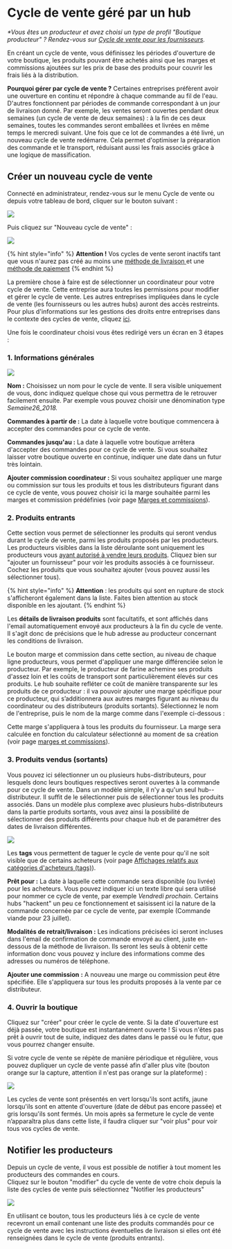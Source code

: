 # Cycle de vente géré par un hub

_\*Vous êtes un producteur  et avez choisi un type de profil "Boutique producteur" ? Rendez-vous sur_ [_Cycle de vente pour les fournisseurs_](broken-reference)_._

En créant un cycle de vente, vous définissez les périodes d'ouverture de votre boutique, les produits pouvant être achetés ainsi que les marges et commissions ajoutées sur les prix de base des produits pour couvrir les frais liés à la distribution.

**Pourquoi gérer par cycle de vente ?** Certaines entreprises préfèrent avoir une ouverture en continu et répondre à chaque commande au fil de l'eau. D'autres fonctionnent par périodes de commande correspondant à un jour de livraison donné. Par exemple, les ventes seront ouvertes pendant deux semaines (un cycle de vente de deux semaines) : à la fin de ces deux semaines, toutes les commandes seront emballées et livrées en même temps le mercredi suivant. Une fois que ce lot de commandes a été livré, un nouveau cycle de vente redémarre. Cela permet d'optimiser la préparation des commande et le transport, réduisant aussi les frais associés grâce à une logique de massification.

## Créer un nouveau cycle de vente

Connecté en administrateur, rendez-vous sur le menu Cycle de vente ou depuis votre tableau de bord, cliquer sur le bouton suivant :&#x20;

![](<../../../.gitbook/assets/image (78) (1) (1).png>)

Puis cliquez sur "Nouveau cycle de vente" :&#x20;

![](<../../../.gitbook/assets/image (91).png>)

{% hint style="info" %}
**Attention !** Vos cycles de vente seront inactifs tant que vous n'aurez pas créé au moins une [méthode de livraison ](broken-reference)et une[ méthode de paiement](broken-reference)
{% endhint %}

La première chose à faire est de sélectionner un coordinateur pour votre cycle de vente. Cette entreprise aura toutes les permissions pour modifier et gérer le cycle de vente. Les autres entreprises impliquées dans le cycle de vente (les fournisseurs ou les autres hubs) auront des accès restreints. Pour plus d'informations sur les gestions des droits entre entreprises dans le contexte des cycles de vente, cliquez [ici](broken-reference).

Une fois le coordinateur choisi vous êtes redirigé vers un écran en 3 étapes :

### 1. Informations générales

![](<../../../.gitbook/assets/image (56).png>)

**Nom :** Choisissez un nom pour le cycle de vente. Il sera visible uniquement de vous, donc indiquez quelque chose qui vous permettra de le retrouver facilement ensuite. Par exemple vous pouvez choisir une dénomination type _Semaine26\_2018._

**Commandes à partir de :** La date à laquelle votre boutique commencera à accepter des commandes pour ce cycle de vente.

**Commandes jusqu'au :** La date à laquelle votre boutique arrêtera d'accepter des commandes pour ce cycle de vente. Si vous souhaitez laisser votre boutique ouverte en continue, indiquer une date dans un futur très lointain.

**Ajouter commission coordinateur :** Si vous souhaitez appliquer une marge ou commission sur tous les produits et tous les distributeurs figurant dans ce cycle de vente, vous pouvez choisir ici la marge souhaitée parmi les marges et commission prédéfinies (voir page [Marges et commissions](broken-reference)).

### 2. Produits entrants

Cette section vous permet de sélectionner les produits qui seront vendus durant le cycle de vente, parmi les produits proposés par les producteurs. Les producteurs visibles dans la liste déroulante sont uniquement les producteurs vous [ayant autorisé à vendre leurs produits](broken-reference). Cliquez bien sur "ajouter un fournisseur" pour voir les produits associés à ce fournisseur. Cochez les produits que vous souhaitez ajouter (vous pouvez aussi les sélectionner tous).&#x20;

{% hint style="info" %}
**Attention** : les produits qui sont en rupture de stock s'afficheront également dans la liste. Faites bien attention au stock disponible en les ajoutant.
{% endhint %}

Les **détails de livraison produits** sont facultatifs, et sont affichés dans l'email automatiquement envoyé aux producteurs à la fin du cycle de vente. Il s'agit donc de précisions que le hub adresse au producteur concernant les conditions de livraison.

Le bouton marge et commission dans cette section, au niveau de chaque ligne producteurs, vous permet d'appliquer une marge différenciée selon le producteur. Par exemple, le producteur de farine achemine ses produits d'assez loin et les coûts de transport sont particulièrement élevés sur ces produits. Le hub souhaite refléter ce coût de manière transparente sur les produits de ce producteur : il va pouvoir ajouter une marge spécifique pour ce producteur, qui s’additionnera aux autres marges figurant au niveau du coordinateur ou des distributeurs (produits sortants). Sélectionnez le nom de l'entreprise, puis le nom de la marge comme dans l'exemple ci-dessous :

Cette marge s'appliquera à tous les produits du fournisseur. La marge sera calculée en fonction du calculateur sélectionné au moment de sa création (voir page [marges et commissions](broken-reference)).

### 3. Produits vendus (sortants)

Vous pouvez ici sélectionner un ou plusieurs hubs-distributeurs, pour lesquels donc leurs boutiques respectives seront ouvertes à la commande pour ce cycle de vente. Dans un modèle simple, il n'y a qu'un seul hub--distributeur. Il suffit de le sélectionner puis de sélectionner tous les produits associés. Dans un modèle plus complexe avec plusieurs hubs-distributeurs dans la partie produits sortants, vous avez ainsi la possibilité de sélectionner des produits différents pour chaque hub et de paramétrer des dates de livraison différentes.

![](<../../../.gitbook/assets/image (50) (1).png>)

Les **tags** vous permettent de taguer le cycle de vente pour qu'il ne soit visible que de certains acheteurs (voir page [Affichages relatifs aux catégories d'acheteurs (tags)](broken-reference)).

**Prêt pour :** La date à laquelle cette commande sera disponible (ou livrée) pour les acheteurs. Vous pouvez indiquer ici un texte libre qui sera utilisé pour nommer ce cycle de vente, par exemple _Vendredi prochain_. Certains hubs "hackent" un peu ce fonctionnement et saisissent ici la nature de la commande concernée par ce cycle de vente, par exemple (Commande viande pour 23 juillet).

**Modalités de retrait/livraison :** Les indications précisées ici seront incluses dans l'email de confirmation de commande envoyé au client, juste en-dessous de la méthode de livraison. Ils seront les seuls à obtenir cette information donc vous pouvez y inclure des informations comme des adresses ou numéros de téléphone.

**Ajouter une commission** **:** A nouveau une marge ou commission peut être spécifiée. Elle s'appliquera sur tous les produits proposés à la vente par ce distributeur.

### 4. Ouvrir la boutique

Cliquez sur "créer" pour créer le cycle de vente. Si la date d'ouverture est déjà passée, votre boutique est instantanément ouverte ! Si vous n'êtes pas prêt à ouvrir tout de suite, indiquez des dates dans le passé ou le futur, que vous pourrez changer ensuite.

Si votre cycle de vente se répète de manière périodique et régulière, vous pouvez dupliquer un cycle de vente passé afin d'aller plus vite (bouton orange sur la capture, attention il n'est pas orange sur la plateforme) :

![](<../../../.gitbook/assets/image (37) (1).png>)

Les cycles de vente sont présentés en vert lorsqu'ils sont actifs, jaune lorsqu'ils sont en attente d'ouverture (date de début pas encore passée) et gris lorsqu'ils sont fermés. Un mois après sa fermeture le cycle de vente n’apparaîtra plus dans cette liste, il faudra cliquer sur "voir plus" pour voir tous vos cycles de vente.

## Notifier les producteurs

Depuis un cycle de vente, il vous est possible de notifier à tout moment les producteurs des commandes en cours. \
Cliquez sur le bouton "modifier" du cycle de vente de votre choix depuis la liste des cycles de vente puis sélectionnez "Notifier les producteurs"

![](<../../../.gitbook/assets/image (93).png>)

En utilisant ce bouton, tous les producteurs liés à ce cycle de vente recevront un email contenant une liste des produits commandés pour ce cycle de vente avec les instructions éventuelles de livraison si elles ont été renseignées dans le cycle de vente (produits entrants).
